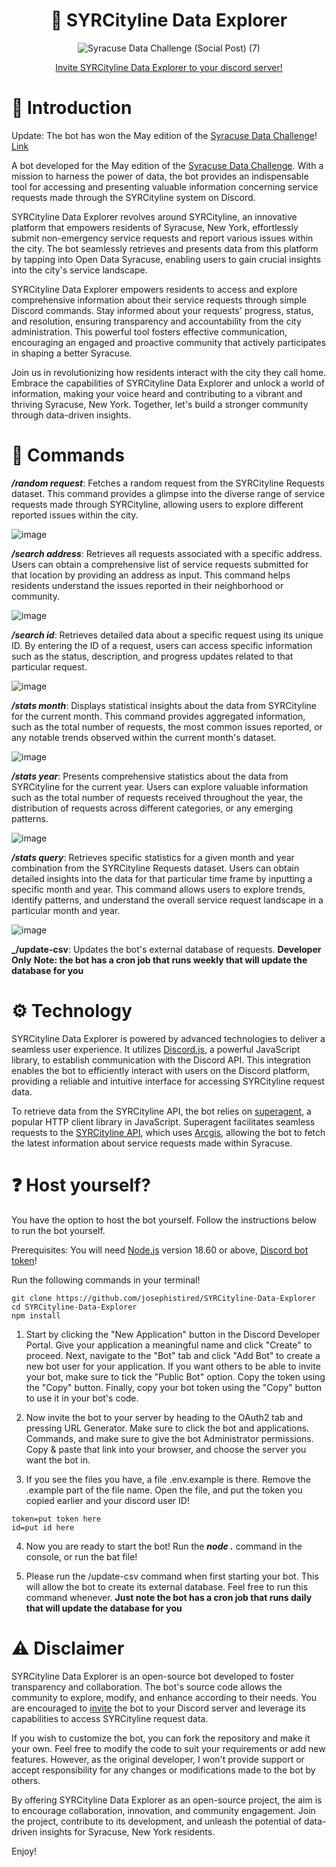 <div align="center">

# 🤖 SYRCityline Data Explorer

![Syracuse Data Challenge (Social Post) (7)](https://github.com/josephistired/SYRCityline-Data-Explorer/assets/65987360/659127a0-cc59-4874-b9de-aa3aca14c4dd)

</p>

[Invite SYRCityline Data Explorer to your discord server!](https://discord.com/api/oauth2/authorize?client_id=1105216861425127534&permissions=8&scope=bot%20applications.commands)

</div>

# 🧠 Introduction
Update: The bot has won the May edition of the [Syracuse Data Challenge](https://data.syr.gov/pages/data-challenge)! [Link](https://data.syr.gov/pages/d5838bcbb4434ee39c82dbd13e06aa25)


A bot developed for the May edition of the [Syracuse Data Challenge](https://data.syr.gov/pages/data-challenge). With a mission to harness the power of data, the bot provides an indispensable tool for accessing and presenting valuable information concerning service requests made through the SYRCityline system on Discord.

SYRCityline Data Explorer revolves around SYRCityline, an innovative platform that empowers residents of Syracuse, New York, effortlessly submit non-emergency service requests and report various issues within the city. The bot seamlessly retrieves and presents data from this platform by tapping into Open Data Syracuse, enabling users to gain crucial insights into the city's service landscape.

SYRCityline Data Explorer empowers residents to access and explore comprehensive information about their service requests through simple Discord commands. Stay informed about your requests' progress, status, and resolution, ensuring transparency and accountability from the city administration. This powerful tool fosters effective communication, encouraging an engaged and proactive community that actively participates in shaping a better Syracuse.

Join us in revolutionizing how residents interact with the city they call home. Embrace the capabilities of SYRCityline Data Explorer and unlock a world of information, making your voice heard and contributing to a vibrant and thriving Syracuse, New York. Together, let's build a stronger community through data-driven insights.

# 💬 Commands

**_/random request_**: Fetches a random request from the SYRCityline Requests dataset. This command provides a glimpse into the diverse range of service requests made through SYRCityline, allowing users to explore different reported issues within the city.

![image](https://github.com/josephistired/SYRCityline-Data-Explorer/assets/65987360/0d3c5d6a-6e11-45c8-a006-b083238840b9)

**_/search address_**: Retrieves all requests associated with a specific address. Users can obtain a comprehensive list of service requests submitted for that location by providing an address as input. This command helps residents understand the issues reported in their neighborhood or community.

![image](https://github.com/josephistired/SYRCityline-Data-Explorer/assets/65987360/453d9a1f-a54b-4bec-87ff-920c11bd0878)

**_/search id_**: Retrieves detailed data about a specific request using its unique ID. By entering the ID of a request, users can access specific information such as the status, description, and progress updates related to that particular request.

![image](https://github.com/josephistired/SYRCityline-Data-Explorer/assets/65987360/1f4ea0c6-5e66-4f92-921e-bb9c038bd6a4)

**_/stats month_**: Displays statistical insights about the data from SYRCityline for the current month. This command provides aggregated information, such as the total number of requests, the most common issues reported, or any notable trends observed within the current month's dataset.

![image](https://github.com/josephistired/SYRCityline-Data-Explorer/assets/65987360/d349bf73-e1e3-44c2-a309-7afb8f11ec26)

**_/stats year_**: Presents comprehensive statistics about the data from SYRCityline for the current year. Users can explore valuable information such as the total number of requests received throughout the year, the distribution of requests across different categories, or any emerging patterns.

![image](https://github.com/josephistired/SYRCityline-Data-Explorer/assets/65987360/8426e386-206d-484d-856d-527000d452c2)

**_/stats query_**: Retrieves specific statistics for a given month and year combination from the SYRCityline Requests dataset. Users can obtain detailed insights into the data for that particular time frame by inputting a specific month and year. This command allows users to explore trends, identify patterns, and understand the overall service request landscape in a particular month and year.

![image](https://github.com/josephistired/SYRCityline-Data-Explorer/assets/65987360/5a3cb3fc-b151-4eed-b47e-0eb3180f173c)

**_/update-csv**: Updates the bot's external database of requests. **Developer Only** **Note: the bot has a cron job that runs weekly that will update the database for you**

# ⚙️ Technology

SYRCityline Data Explorer is powered by advanced technologies to deliver a seamless user experience. It utilizes [Discord.js](https://github.com/discordjs/discord.js), a powerful JavaScript library, to establish communication with the Discord API. This integration enables the bot to efficiently interact with users on the Discord platform, providing a reliable and intuitive interface for accessing SYRCityline request data.

To retrieve data from the SYRCityline API, the bot relies on [superagent](https://github.com/ladjs/superagent), a popular HTTP client library in JavaScript. Superagent facilitates seamless requests to the [SYRCityline API](https://data.syr.gov/datasets/0d58a53ccb22457990161d756ed8a870_0/api), which uses [Arcgis](https://developers.arcgis.com/rest/), allowing the bot to fetch the latest information about service requests made within Syracuse.

# ❓ Host yourself?

You have the option to host the bot yourself. Follow the instructions below to run the bot yourself.

Prerequisites: You will need [Node.js](https://nodejs.org/en/download) version 18.60 or above, [Discord bot token](https://discord.com/developers/applications)!

Run the following commands in your terminal!

```
git clone https://github.com/josephistired/SYRCityline-Data-Explorer
cd SYRCityline-Data-Explorer
npm install
```

1. Start by clicking the "New Application" button in the Discord Developer Portal.
   Give your application a meaningful name and click "Create" to proceed.
   Next, navigate to the "Bot" tab and click "Add Bot" to create a new bot user for your application.
   If you want others to be able to invite your bot, make sure to tick the "Public Bot" option.
   Copy the token using the "Copy" button.
   Finally, copy your bot token using the "Copy" button to use it in your bot's code.

2. Now invite the bot to your server by heading to the OAuth2 tab and pressing URL Generator. Make sure to click the bot and applications. Commands, and make sure to give the bot Administrator permissions. Copy & paste that link into your browser, and choose the server you want the bot in.

3. If you see the files you have, a file .env.example is there. Remove the .example part of the file name. Open the file, and put the token you copied earlier and your discord user ID!

```
token=put token here
id=put id here
```

4. Now you are ready to start the bot! Run the **_node ._** command in the console, or run the bat file!

5. Please run the /update-csv command when first starting your bot. This will allow the bot to create its external database. Feel free to run this command whenever. **Just note the bot has a cron job that runs daily that will update the database for you**

# ⚠️ Disclaimer

SYRCityline Data Explorer is an open-source bot developed to foster transparency and collaboration. The bot's source code allows the community to explore, modify, and enhance according to their needs. You are encouraged to [invite](https://discord.com/api/oauth2/authorize?client_id=1105216861425127534&permissions=8&scope=bot%20applications.commands) the bot to your Discord server and leverage its capabilities to access SYRCityline request data.

If you wish to customize the bot, you can fork the repository and make it your own. Feel free to modify the code to suit your requirements or add new features. However, as the original developer, I won't provide support or accept responsibility for any changes or modifications made to the bot by others.

By offering SYRCityline Data Explorer as an open-source project, the aim is to encourage collaboration, innovation, and community engagement. Join the project, contribute to its development, and unleash the potential of data-driven insights for Syracuse, New York residents.

Enjoy!
